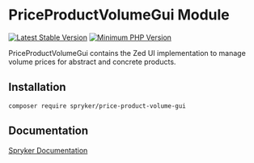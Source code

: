 # PriceProductVolumeGui Module
[![Latest Stable Version](https://poser.pugx.org/spryker/price-product-volume-gui/v/stable.svg)](https://packagist.org/packages/spryker/price-product-volume-gui)
[![Minimum PHP Version](https://img.shields.io/badge/php-%3E%3D%207.4-8892BF.svg)](https://php.net/)

PriceProductVolumeGui contains the Zed UI implementation to manage volume prices for abstract and concrete products.

## Installation

```
composer require spryker/price-product-volume-gui
```

## Documentation

[Spryker Documentation](https://academy.spryker.com/developing_with_spryker/module_guide/modules.html)
